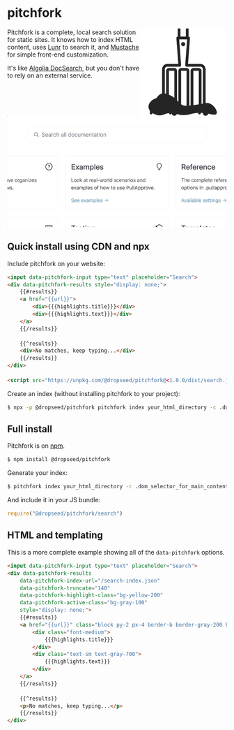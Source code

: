 # pitchfork

<img src="pitchfork.svg" align="right" />

Pitchfork is a complete, local search solution for static sites. It knows how to index HTML content, uses [Lunr](https://lunrjs.com/) to search it, and [Mustache](https://github.com/janl/mustache.js/) for simple front-end customization.

It's like [Algolia DocSearch](https://docsearch.algolia.com/), but you don't have to rely on an external service.

![Pitchfork search demo](demo.gif)

## Quick install using CDN and npx

Include pitchfork on your website:

```html
<input data-pitchfork-input type="text" placeholder="Search">
<div data-pitchfork-results style="display: none;">
    {{#results}}
    <a href="{{url}}">
        <div>{{{highlights.title}}}</div>
        <div>{{{highlights.text}}}</div>
    </a>
    {{/results}}

    {{^results}}
    <div>No matches, keep typing...</div>
    {{/results}}
</div>

<script src="https://unpkg.com/@dropseed/pitchfork@<1.0.0/dist/search.js"></script>
```

Create an index (without installing pitchfork to your project):

```sh
$ npx -p @dropseed/pitchfork pitchfork index your_html_directory -c .dom_selector_for_main_content
```

## Full install

Pitchfork is on [npm](https://www.npmjs.com/package/@dropseed/pitchfork).

```sh
$ npm install @dropseed/pitchfork
```

Generate your index:

```sh
$ pitchfork index your_html_directory -c .dom_selector_for_main_content
```

And include it in your JS bundle:

```js
require("@dropseed/pitchfork/search")
```

## HTML and templating

This is a more complete example showing all of the `data-pitchfork` options.

```html
<input data-pitchfork-input type="text" placeholder="Search">
<div data-pitchfork-results
    data-pitchfork-index-url="/search-index.json"
    data-pitchfork-truncate="140"
    data-pitchfork-highlight-class="bg-yellow-200"
    data-pitchfork-active-class="bg-gray-100"
    style="display: none;">
    {{#results}}
    <a href="{{url}}" class="block py-2 px-4 border-b border-gray-200 hover:bg-gray-100">
        <div class="font-medium">
            {{{highlights.title}}}
        </div>
        <div class="text-sm text-gray-700">
            {{{highlights.text}}}
        </div>
    </a>
    {{/results}}

    {{^results}}
    <p>No matches, keep typing...</p>
    {{/results}}
</div>
```
